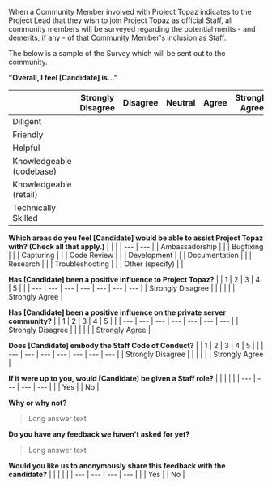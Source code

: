 When a Community Member involved with Project Topaz indicates to the Project Lead that they wish to join Project Topaz as official Staff, all community members will be surveyed regarding the potential merits - and demerits, if any - of that Community Member's inclusion as Staff.

The below is a sample of the Survey which will be sent out to the community.

**"Overall, I feel [Candidate] is..."**

| | Strongly Disagree | Disagree | Neutral | Agree | Strongly Agree |
| --- | --- | --- | --- | --- | --- |
|Diligent | | | | | |
|Friendly | | | | | |
|Helpful | | | | | |
|Knowledgeable (codebase) | | | | | |
|Knowledgeable (retail) | | | | | |
|Technically Skilled | | | | | |

**Which areas do you feel [Candidate] would be able to assist Project Topaz with? (Check all that apply.)**
| | |
| --- | --- |
| Ambassadorship | |
| Bugfixing | |
| Capturing | |
| Code Review | |
| Development | |
| Documentation | |
| Research | |
| Troubleshooting | |
| Other (specify) | |

**Has [Candidate] been a positive influence to Project Topaz?**
| | 1 | 2 | 3 | 4 | 5 | |
| --- | --- | --- | --- | --- | --- | --- |
| Strongly Disagree | | | | | | Strongly Agree |

**Has [Candidate] been a positive influence on the private server community?**
| | 1 | 2 | 3 | 4 | 5 | |
| --- | --- | --- | --- | --- | --- | --- |
| Strongly Disagree | | | | | | Strongly Agree |

**Does [Candidate] embody the Staff Code of Conduct?**
| | 1 | 2 | 3 | 4 | 5 | |
| --- | --- | --- | --- | --- | --- | --- |
| Strongly Disagree | | | | | | Strongly Agree |

**If it were up to you, would [Candidate] be given a Staff role?**
| | | | |
| --- | --- | --- | --- |
| | Yes | | No |

**Why or why not?**
> Long answer text

**Do you have any feedback we haven't asked for yet?**
> Long answer text

**Would you like us to anonymously share this feedback with the candidate?**
| | | | |
| --- | --- | --- | --- |
| | Yes | | No |